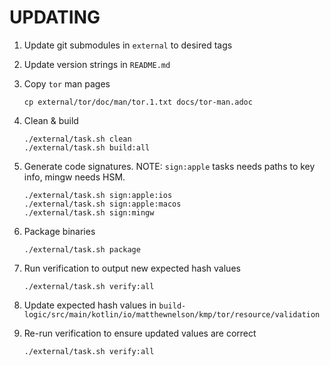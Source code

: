 # UPDATING

1) Update git submodules in `external` to desired tags

2) Update version strings in `README.md`

3) Copy `tor` man pages
   ```shell
   cp external/tor/doc/man/tor.1.txt docs/tor-man.adoc
   ```

4) Clean & build
   ```shell
   ./external/task.sh clean
   ./external/task.sh build:all
   ```

5) Generate code signatures. NOTE: `sign:apple` tasks needs paths to key info, mingw needs HSM.
   ```shell
   ./external/task.sh sign:apple:ios
   ./external/task.sh sign:apple:macos
   ./external/task.sh sign:mingw
   ```

6) Package binaries
   ```shell
   ./external/task.sh package
   ```

7) Run verification to output new expected hash values
   ```shell
   ./external/task.sh verify:all
   ```

8) Update expected hash values in `build-logic/src/main/kotlin/io/matthewnelson/kmp/tor/resource/validation`

9) Re-run verification to ensure updated values are correct
   ```shell
   ./external/task.sh verify:all
   ```
